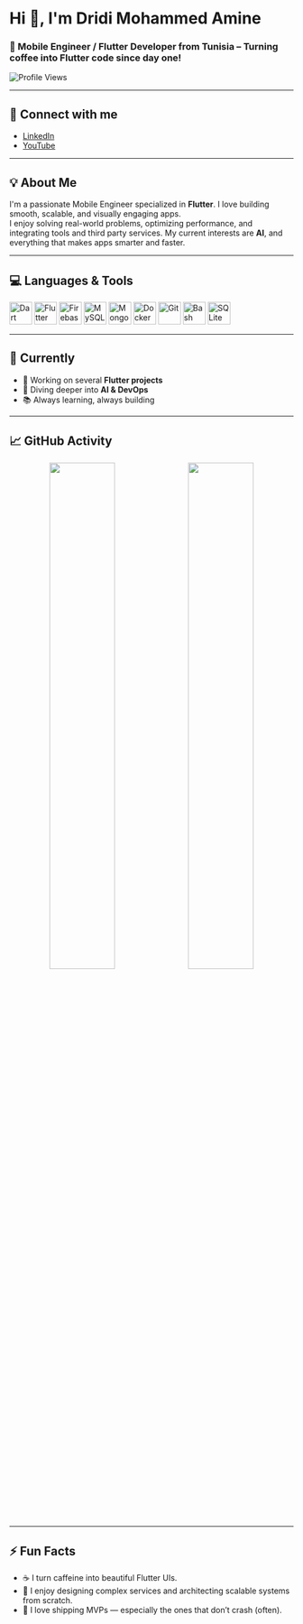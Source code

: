 # Hi 👋, I'm Dridi Mohammed Amine

### 📱 Mobile Engineer / Flutter Developer from Tunisia – Turning coffee into Flutter code since day one!

![Profile Views](https://komarev.com/ghpvc/?username=mohammedaminedridi&label=Profile%20views&color=0e75b6&style=flat)

---

## 🔗 Connect with me

- [LinkedIn](https://www.linkedin.com/in/dridi-mohammed-amine/)
- [YouTube](https://www.youtube.com/@dridimohammedamine)

---

## 💡 About Me

I'm a passionate Mobile Engineer specialized in **Flutter**. I love building smooth, scalable, and visually engaging apps.  
I enjoy solving real-world problems, optimizing performance, and integrating tools and third party services. 
My current interests are **AI**, and everything that makes apps smarter and faster.

---

## 💻 Languages & Tools

<p align="left">
  <img src="https://cdn.jsdelivr.net/gh/devicons/devicon/icons/dart/dart-original.svg" alt="Dart" width="40" height="40"/>
  <img src="https://cdn.jsdelivr.net/gh/devicons/devicon/icons/flutter/flutter-original.svg" alt="Flutter" width="40" height="40"/>
  <img src="https://www.vectorlogo.zone/logos/firebase/firebase-icon.svg" alt="Firebase" width="40" height="40"/>
  <img src="https://cdn.jsdelivr.net/gh/devicons/devicon/icons/mysql/mysql-original-wordmark.svg" alt="MySQL" width="40" height="40"/>
  <img src="https://cdn.jsdelivr.net/gh/devicons/devicon/icons/mongodb/mongodb-original.svg" alt="MongoDB" width="40" height="40"/>
  <img src="https://cdn.jsdelivr.net/gh/devicons/devicon/icons/docker/docker-original.svg" alt="Docker" width="40" height="40"/>
  <img src="https://cdn.jsdelivr.net/gh/devicons/devicon/icons/git/git-original.svg" alt="Git" width="40" height="40"/>
  <img src="https://cdn.jsdelivr.net/gh/devicons/devicon/icons/bash/bash-original.svg" alt="Bash" width="40" height="40"/>
  <img src="https://cdn.jsdelivr.net/gh/devicons/devicon/icons/sqlite/sqlite-original.svg" alt="SQLite" width="40" height="40"/>
</p>

---

## 🚀 Currently

- 🚧 Working on several **Flutter projects**
- 🤖 Diving deeper into **AI & DevOps**
- 📚 Always learning, always building

---

## 📈 GitHub Activity

<p align="center">
  <img src="https://github-readme-stats.vercel.app/api?username=mohammedaminedridi&show_icons=true&theme=default" width="48%" />
  <img src="https://github-readme-stats.vercel.app/api/top-langs/?username=mohammedaminedridi&layout=compact&theme=default" width="48%" />
</p>

---

## ⚡ Fun Facts

- ☕ I turn caffeine into beautiful Flutter UIs.  
- 🧠 I enjoy designing complex services and architecting scalable systems from scratch.  
- 🚀 I love shipping MVPs — especially the ones that don’t crash (often).  
